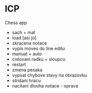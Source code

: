 # ICP
Chess app

- sach + mat
- load [asi jo]
- zkracena notace
- vypis moves do line editu
- manual + auto
- cislovani radku + sloupcu
- restart
- zmena pesaka
- vypsat chybove stavy na obrazovku
- stridani hracu
- nacitani dlouha notace - oprava